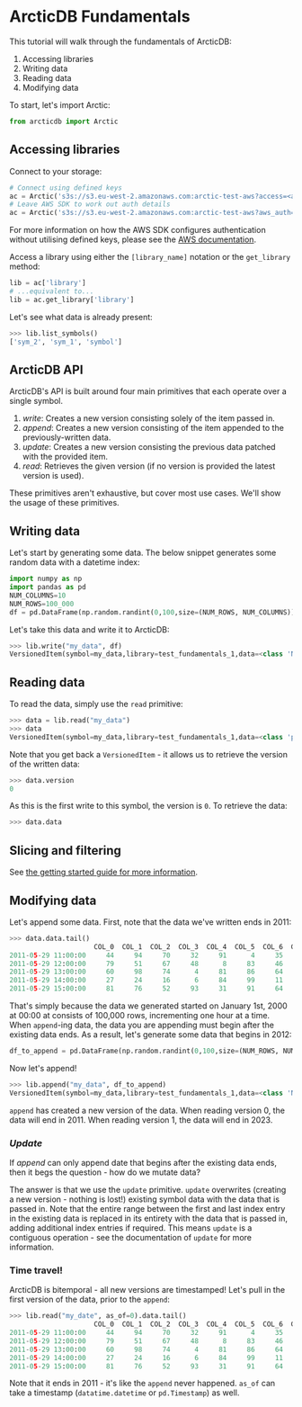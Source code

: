 # ArcticDB Fundamentals

This tutorial will walk through the fundamentals of ArcticDB:

1. Accessing libraries
2. Writing data
3. Reading data
4. Modifying data

To start, let's import Arctic:

```python
from arcticdb import Arctic
```

## Accessing libraries

Connect to your storage:

```python
# Connect using defined keys
ac = Arctic('s3s://s3.eu-west-2.amazonaws.com:arctic-test-aws?access=<access key>&secret=<secret key>')
# Leave AWS SDK to work out auth details 
ac = Arctic('s3s://s3.eu-west-2.amazonaws.com:arctic-test-aws?aws_auth=true)
```

For more information on how the AWS SDK configures authentication without utilising defined keys, please see the [AWS documentation](https://docs.aws.amazon.com/cli/latest/userguide/cli-configure-files.html).

Access a library using either the `[library_name]` notation or the `get_library` method:

```python
lib = ac['library']
# ...equivalent to...
lib = ac.get_library['library']
```

Let's see what data is already present:

```python
>>> lib.list_symbols()
['sym_2', 'sym_1', 'symbol']
```

## ArcticDB API

ArcticDB's API is built around four main primitives that each operate over a single symbol.

1. *write*: Creates a new version consisting solely of the item passed in.
2. *append*: Creates a new version consisting of the item appended to the previously-written data.
3. *update*: Creates a new version consisting the previous data patched with the provided item.
4. *read*: Retrieves the given version (if no version is provided the latest version is used).

These primitives aren't exhaustive, but cover most use cases. We'll show the usage of these primitives.

## Writing data

Let's start by generating some data. The below snippet generates some random data with a datetime index:

```python
import numpy as np
import pandas as pd
NUM_COLUMNS=10
NUM_ROWS=100_000
df = pd.DataFrame(np.random.randint(0,100,size=(NUM_ROWS, NUM_COLUMNS)), columns=[f"COL_{i}" for i in range(NUM_COLUMNS)], index=pd.date_range('2000', periods=NUM_ROWS, freq='h'))
```

Let's take this data and write it to ArcticDB:

```python
>>> lib.write("my_data", df)
VersionedItem(symbol=my_data,library=test_fundamentals_1,data=<class 'NoneType'>,version=0,metadata=None,host=local)
```

## Reading data

To read the data, simply use the `read` primitive:

```python
>>> data = lib.read("my_data")
>>> data
VersionedItem(symbol=my_data,library=test_fundamentals_1,data=<class 'pandas.core.frame.DataFrame'>,version=0,metadata=None,host=local)
```

Note that you get back a `VersionedItem` - it allows us to retrieve the version of the written data:

```python
>>> data.version
0
```

As this is the first write to this symbol, the version is `0`. To retrieve the data:

```python
>>> data.data
```

## Slicing and filtering

See [the getting started guide for more information](../index.md#slicing-and-filtering).

## Modifying data

Let's append some data. First, note that the data we've written ends in 2011:

```python
>>> data.data.tail()
                     COL_0  COL_1  COL_2  COL_3  COL_4  COL_5  COL_6  COL_7  COL_8  COL_9
2011-05-29 11:00:00     44     94     70     32     91      4     35     19     74     53
2011-05-29 12:00:00     79     51     67     48      8     83     46     54     86     38
2011-05-29 13:00:00     60     98     74      4     81     86     64     78     13     32
2011-05-29 14:00:00     27     24     16      6     84     99     11     94     29      4
2011-05-29 15:00:00     81     76     52     93     31     91     64      2     26     78
```

That's simply because the data we generated started on January 1st, 2000 at 00:00 at consists of 100,000 rows, incrementing one hour at a time. When `append`-ing data, the data you are appending must begin 
after the existing data ends. As a result, let's generate some data that begins in 2012:

```python
df_to_append = pd.DataFrame(np.random.randint(0,100,size=(NUM_ROWS, NUM_COLUMNS)), columns=[f"COL_{i}" for i in range(NUM_COLUMNS)], index=pd.date_range('2012', periods=NUM_ROWS, freq='h'))
```

Now let's append!

```python
>>> lib.append("my_data", df_to_append)
VersionedItem(symbol=my_data,library=test_fundamentals_1,data=<class 'NoneType'>,version=1,metadata=None,host=local)
```

`append` has created a new version of the data. When reading version 0, the data will end in 2011. When reading version 1, the data will end in 2023.

### *Update*

If *append* can only append date that begins after the existing data ends, then it begs the question - how do we mutate data?

The answer is that we use the `update` primitive. `update` overwrites (creating a new version - nothing is lost!) existing symbol data with the data that is passed in. 
Note that the entire range between the first and last index entry in the existing data is replaced in its entirety with the data that is passed in, adding additional index entries if
required. This means `update` is a contiguous operation - see the documentation of `update` for more information.

### Time travel!

ArcticDB is bitemporal - all new versions are timestamped! Let's pull in the first version of the data, prior to the `append`:

```python
>>> lib.read("my_date", as_of=0).data.tail()
                     COL_0  COL_1  COL_2  COL_3  COL_4  COL_5  COL_6  COL_7  COL_8  COL_9
2011-05-29 11:00:00     44     94     70     32     91      4     35     19     74     53
2011-05-29 12:00:00     79     51     67     48      8     83     46     54     86     38
2011-05-29 13:00:00     60     98     74      4     81     86     64     78     13     32
2011-05-29 14:00:00     27     24     16      6     84     99     11     94     29      4
2011-05-29 15:00:00     81     76     52     93     31     91     64      2     26     78
```

Note that it ends in 2011 - it's like the `append` never happened. `as_of` can take a timestamp (`datatime.datetime` or `pd.Timestamp`) as well.
